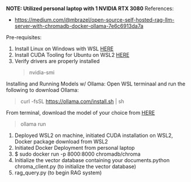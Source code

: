 **NOTE: Utilized personal laptop with 1 NVIDIA RTX 3080**
References:
- https://medium.com/@mbrazel/open-source-self-hosted-rag-llm-server-with-chromadb-docker-ollama-7e6c6913da7a

Pre-requisites:
1. Install Linux on Windows with WSL [HERE](https://learn.microsoft.com/en-us/windows/wsl/install)
2. Install CUDA Tooling for Ubuntu on WSL2 [HERE](https://developer.nvidia.com/cuda-downloads?target_os=Linux&target_arch=x86_64&Distribution=WSL-Ubuntu&target_version=2.0&target_type=deb_local)
3. Verify drivers are properly installed
   > nvidia-smi

Installing and Running Models w/ Ollama:
Open WSL terminaal and run the following to download Ollama:
> curl -fsSL https://ollama.com/install.sh | sh

From terminal, download the model of your choice from [HERE](https://ollama.com/library)
> ollama run <insert model of your choice here>

1. Deployed WSL2 on machine, initiated CUDA installation on WSL2, Docker package download from WSL2
2. Initiated Docker Deployment from personal laptop
3. $ sudo docker run -p 8000:8000 chromadb/chroma 
4. Initialize the vector database containing your documents.python chroma_client.py (to initialize the vector database)
5. rag_query.py (to begin RAG system)
